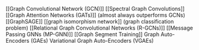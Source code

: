 [[Graph Convolutional Network (GCN)]]
	[[Spectral Graph Convolutions]]
[[Graph Attention Networks (GATs)]] (almost always outperforms GCNs)
[[GraphSAGE]]
[[graph isomorphism network]] (graph classification problem)
[[Relational Graph Convolutional Networks (R-GCNs)]]
[[Message Passing GNNs (MP-GNN)]]
[[Graph Segment Training]]
Graph Auto-Encoders (GAEs)
Variational Graph Auto-Encoders (VGAEs)
